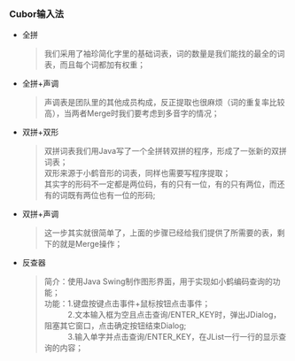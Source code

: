 ### Cubor输入法
* 全拼
  > 我们采用了袖珍简化字里的基础词表，词的数量是我们能找的最全的词表，而且每个词都加有权重；
* 全拼+声调
  > 声调表是团队里的其他成员构成，反正提取也很麻烦（词的重复率比较高），当两者Merge时我们要考虑到多音字的情况；
* 双拼+双形
  > 双拼词表我们用Java写了一个全拼转双拼的程序，形成了一张新的双拼词表；  
  > 双形来源于小鹤音形的词表，同样也需要写程序提取；  
  > 其实字的形码不一定都是两位码，有的只有一位，有的只有两位，而还有的词既有两位也有一位的形码;
* 双拼+声调
  > 这一步其实就很简单了，上面的步骤已经给我们提供了所需要的表，剩下的就是Merge操作；
* 反查器
  > 简介：使用Java Swing制作图形界面，用于实现如小鹤编码查询的功能；    
  > 功能：1.键盘按键点击事件+鼠标按钮点击事件；  
  &ensp;&ensp;&ensp;&ensp;&ensp;&ensp;2.文本输入框为空且点击查询/ENTER_KEY时，弹出JDialog，阻塞其它窗口，点击确定按钮结束Dialog;  
  &ensp;&ensp;&ensp;&ensp;&ensp;&ensp;3.输入单字并点击查询/ENTER_KEY，在JList一行一行的显示查询的内容；  
         
